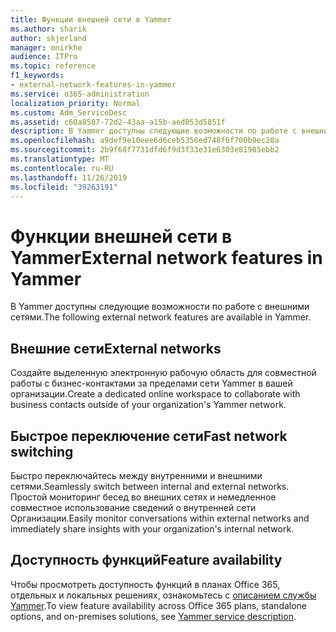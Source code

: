 ```yaml
---
title: Функции внешней сети в Yammer
ms.author: sharik
author: skjerland
manager: mnirkhe
audience: ITPro
ms.topic: reference
f1_keywords:
- external-network-features-in-yammer
ms.service: o365-administration
localization_priority: Normal
ms.custom: Adm_ServiceDesc
ms.assetid: c60a8507-72d2-43aa-a15b-aed053d5851f
description: В Yammer доступны следующие возможности по работе с внешними сетями.
ms.openlocfilehash: a9def9e10eee6d6ceb5356ed748f6f700b9ec20a
ms.sourcegitcommit: 2b9f68f7731dfd6f9d3f33e31e6303e81985ebb2
ms.translationtype: MT
ms.contentlocale: ru-RU
ms.lasthandoff: 11/26/2019
ms.locfileid: "39263191"
---
```

# <a name="external-network-features-in-yammer"></a><span data-ttu-id="5fff5-103">Функции внешней сети в Yammer</span><span class="sxs-lookup"><span data-stu-id="5fff5-103">External network features in Yammer</span></span>

<span data-ttu-id="5fff5-104">В Yammer доступны следующие возможности по работе с внешними сетями.</span><span class="sxs-lookup"><span data-stu-id="5fff5-104">The following external network features are available in Yammer.</span></span>
  
## <a name="external-networks"></a><span data-ttu-id="5fff5-105">Внешние сети</span><span class="sxs-lookup"><span data-stu-id="5fff5-105">External networks</span></span>

<span data-ttu-id="5fff5-106">Создайте выделенную электронную рабочую область для совместной работы с бизнес-контактами за пределами сети Yammer в вашей организации.</span><span class="sxs-lookup"><span data-stu-id="5fff5-106">Create a dedicated online workspace to collaborate with business contacts outside of your organization's Yammer network.</span></span>
  
## <a name="fast-network-switching"></a><span data-ttu-id="5fff5-107">Быстрое переключение сети</span><span class="sxs-lookup"><span data-stu-id="5fff5-107">Fast network switching</span></span>

<span data-ttu-id="5fff5-108">Быстро переключайтесь между внутренними и внешними сетями.</span><span class="sxs-lookup"><span data-stu-id="5fff5-108">Seamlessly switch between internal and external networks.</span></span> <span data-ttu-id="5fff5-109">Простой мониторинг бесед во внешних сетях и немедленное совместное использование сведений о внутренней сети Организации.</span><span class="sxs-lookup"><span data-stu-id="5fff5-109">Easily monitor conversations within external networks and immediately share insights with your organization's internal network.</span></span>
  
## <a name="feature-availability"></a><span data-ttu-id="5fff5-110">Доступность функций</span><span class="sxs-lookup"><span data-stu-id="5fff5-110">Feature availability</span></span>

<span data-ttu-id="5fff5-111">Чтобы просмотреть доступность функций в планах Office 365, отдельных и локальных решениях, ознакомьтесь с [описанием службы Yammer](yammer-service-description.md).</span><span class="sxs-lookup"><span data-stu-id="5fff5-111">To view feature availability across Office 365 plans, standalone options, and on-premises solutions, see [Yammer service description](yammer-service-description.md).</span></span>